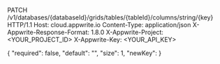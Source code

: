 PATCH /v1/databases/{databaseId}/grids/tables/{tableId}/columns/string/{key} HTTP/1.1
Host: cloud.appwrite.io
Content-Type: application/json
X-Appwrite-Response-Format: 1.8.0
X-Appwrite-Project: <YOUR_PROJECT_ID>
X-Appwrite-Key: <YOUR_API_KEY>

{
  "required": false,
  "default": "<DEFAULT>",
  "size": 1,
  "newKey": 
}
